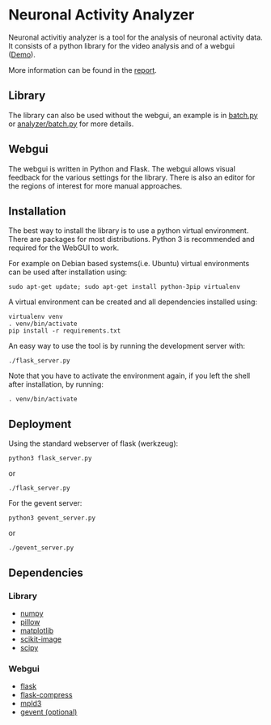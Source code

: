 # Neuronal Activity Analyzer

Neuronal activitiy analyzer is a tool for the analysis of neuronal activity data. It consists of a python library for the video analysis and of a webgui ([Demo](http://neurons.ee.ethz.ch)). 

More information can be found in the [report](docs/automated_analysis_of_neuronal_cultures.pdf). 

## Library
The library can also be used without the webgui, an example is in [batch.py](batch.py) or [analyzer/batch.py](analyzer/batch.py) for more details.

## Webgui
The webgui is written in Python and Flask. The webgui allows visual feedback for the various settings for the library. There is also an editor for the regions of interest for more manual approaches.

## Installation
The best way to install the library is to use a python virtual environment. There are packages for most distributions. Python 3 is recommended and required for the WebGUI to work.

For example on Debian based systems(i.e. Ubuntu) virtual environments can be used after installation using:

    sudo apt-get update; sudo apt-get install python-3pip virtualenv

A virtual environment can be created and all dependencies installed using:

    virtualenv venv
    . venv/bin/activate
    pip install -r requirements.txt

An easy way to use the tool is by running the development server with:

    ./flask_server.py

Note that you have to activate the environment again, if you left the shell after installation, by running:

    . venv/bin/activate

## Deployment
Using the standard webserver of flask (werkzeug):

    python3 flask_server.py

or

    ./flask_server.py

For the gevent server:

    python3 gevent_server.py

or

    ./gevent_server.py

## Dependencies

### Library

* [numpy](https://github.com/numpy/numpy)
* [pillow](https://github.com/python-pillow/Pillow)
* [matplotlib](https://github.com/matplotlib/matplotlib)
* [scikit-image](https://github.com/scikit-image/scikit-image)
* [scipy](https://github.com/scipy/scipy)

### Webgui

* [flask](https://github.com/pallets/flask)
* [flask-compress](https://github.com/lmeunier/flask-compressor)
* [mpld3](https://github.com/mpld3/mpld3)
* [gevent (optional)](https://github.com/gevent/gevent)
